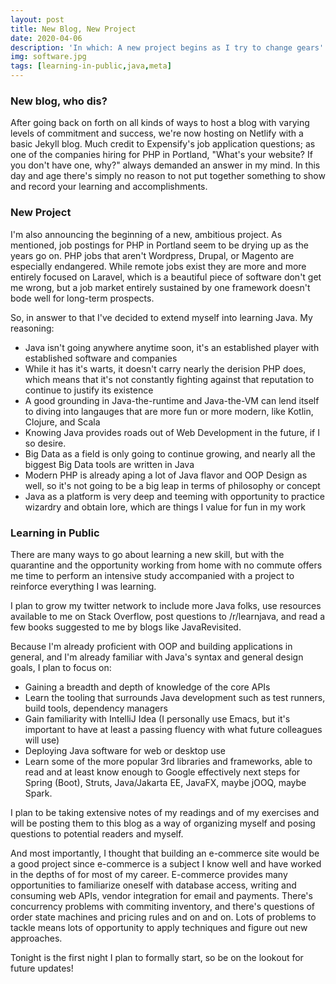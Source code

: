 ```yaml
---
layout: post
title: New Blog, New Project
date: 2020-04-06
description: 'In which: A new project begins as I try to change gears'
img: software.jpg
tags: [learning-in-public,java,meta]
---
```


### New blog, who dis?

After going back on forth on all kinds of ways to host a blog with varying levels of commitment and success, we're now hosting on Netlify with a basic Jekyll blog. Much credit to Expensify's job application questions; as one of the companies hiring for PHP in Portland, "What's your website? If you don't have one, why?" always demanded an answer in my mind. In this day and age there's simply no reason to not put together something to show and record your learning and accomplishments.

### New Project

I'm also announcing the beginning of a new, ambitious project. As mentioned, job postings for PHP in Portland seem to be drying up as the years go on. PHP jobs that aren't Wordpress, Drupal, or Magento are especially endangered. While remote jobs exist they are more and more entirely focused on Laravel, which is a beautiful piece of software don't get me wrong, but a job market entirely sustained by one framework doesn't bode well for long-term prospects.

So, in answer to that I've decided to extend myself into learning Java. My reasoning:

- Java isn't going anywhere anytime soon, it's an established player with established software and companies
- While it has it's warts, it doesn't carry nearly the derision PHP does, which means that it's not constantly fighting against that reputation to continue to justify its existence
- A good grounding in Java-the-runtime and Java-the-VM can lend itself to diving into langauges that are more fun or more modern, like Kotlin, Clojure, and Scala
- Knowing Java provides roads out of Web Development in the future, if I so desire.
- Big Data as a field is only going to continue growing, and nearly all the biggest Big Data tools are written in Java
- Modern PHP is already aping a lot of Java flavor and OOP Design as well, so it's not going to be a big leap in terms of philosophy or concept
- Java as a platform is very deep and teeming with opportunity to practice wizardry and obtain lore, which are things I value for fun in my work

### Learning in Public

There are many ways to go about learning a new skill, but with the quarantine and the opportunity working from home with no commute offers me time to perform an intensive study accompanied with a project to reinforce everything I was learning.

I plan to grow my twitter network to include more Java folks, use resources available to me on Stack Overflow, post questions to /r/learnjava, and read a few books suggested to me by blogs like JavaRevisited.

Because I'm already proficient with OOP and building applications in general, and I'm already familiar with Java's syntax and general design goals, I plan to focus on:

- Gaining a breadth and depth of knowledge of the core APIs
- Learn the tooling that surrounds Java development such as test runners, build tools, dependency managers
- Gain familiarity with IntelliJ Idea (I personally use Emacs, but it's important to have at least a passing fluency with what future colleagues will use)
- Deploying Java software for web or desktop use
- Learn some of the more popular 3rd libraries and frameworks, able to read and at least know enough to Google effectively next steps for Spring (Boot), Struts, Java/Jakarta EE, JavaFX, maybe jOOQ, maybe Spark.

I plan to be taking extensive notes of my readings and of my exercises and will be posting them to this blog as a way of organizing myself and posing questions to potential readers and myself.

And most importantly, I thought that building an e-commerce site would be a good project since e-commerce is a subject I know well and have worked in the depths of for most of my career. E-commerce provides many opportunities to familiarize oneself with database access, writing and consuming web APIs, vendor integration for email and payments. There's concurrency problems with commiting inventory, and there's questions of order state machines and pricing rules and on and on. Lots of problems to tackle means lots of opportunity to apply techniques and figure out new approaches.

Tonight is the first night I plan to formally start, so be on the lookout for future updates!

